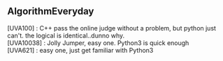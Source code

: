 ## AlgorithmEveryday

[UVA100] : C++ pass the online judge without a problem, but python just can't. the logical is identical..dunno why.  
[UVA10038] : Jolly Jumper, easy one. Python3 is quick enough  
[UVA621] : easy one, just get familiar with Python3  
